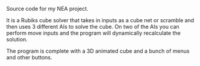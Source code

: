 Source code for my NEA project.

It is a Rubiks cube solver that takes in inputs as a cube net or scramble and then uses 3 different AIs to solve the cube. On two of the AIs you can perform move inputs and the program will dynamically recalculate the solution.

The program is complete with a 3D animated cube and a bunch of menus and other buttons.
